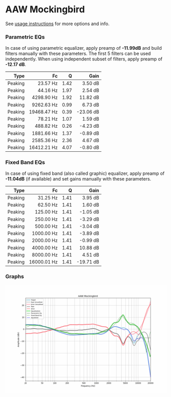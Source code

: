 # AAW Mockingbird
See [usage instructions](https://github.com/jaakkopasanen/AutoEq#usage) for more options and info.

### Parametric EQs
In case of using parametric equalizer, apply preamp of **-11.99dB** and build filters manually
with these parameters. The first 5 filters can be used independently.
When using independent subset of filters, apply preamp of **-12.17 dB**.

| Type    | Fc          |    Q | Gain      |
|--------:|------------:|-----:|----------:|
| Peaking | 23.57 Hz    | 1.42 | 3.50 dB   |
| Peaking | 44.16 Hz    | 1.97 | 2.54 dB   |
| Peaking | 4298.90 Hz  | 1.92 | 11.82 dB  |
| Peaking | 9262.63 Hz  | 0.99 | 6.73 dB   |
| Peaking | 19468.47 Hz | 0.39 | -23.06 dB |
| Peaking | 78.21 Hz    | 1.07 | 1.59 dB   |
| Peaking | 488.82 Hz   | 0.26 | -4.23 dB  |
| Peaking | 1881.66 Hz  | 1.37 | -0.89 dB  |
| Peaking | 2585.36 Hz  | 2.36 | 4.67 dB   |
| Peaking | 16412.21 Hz | 4.07 | -0.80 dB  |

### Fixed Band EQs
In case of using fixed band (also called graphic) equalizer, apply preamp of **-11.04dB**
(if available) and set gains manually with these parameters.

| Type    | Fc          |    Q | Gain      |
|--------:|------------:|-----:|----------:|
| Peaking | 31.25 Hz    | 1.41 | 3.95 dB   |
| Peaking | 62.50 Hz    | 1.41 | 1.60 dB   |
| Peaking | 125.00 Hz   | 1.41 | -1.05 dB  |
| Peaking | 250.00 Hz   | 1.41 | -3.29 dB  |
| Peaking | 500.00 Hz   | 1.41 | -3.04 dB  |
| Peaking | 1000.00 Hz  | 1.41 | -3.89 dB  |
| Peaking | 2000.00 Hz  | 1.41 | -0.99 dB  |
| Peaking | 4000.00 Hz  | 1.41 | 10.88 dB  |
| Peaking | 8000.00 Hz  | 1.41 | 4.51 dB   |
| Peaking | 16000.01 Hz | 1.41 | -19.71 dB |

### Graphs
![](./AAW%20Mockingbird.png)